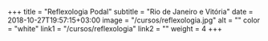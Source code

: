 +++
title = "Reflexologia Podal"
subtitle = "Rio de Janeiro e Vitória"
date = 2018-10-27T19:57:15+03:00
image = "/cursos/reflexologia.jpg"
alt = ""
color = "white"
link1 = "/cursos/reflexologia"
link2 = ""
weight = 4
+++
